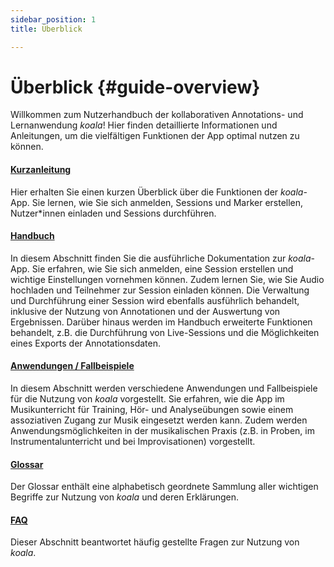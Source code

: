 ```yaml
---
sidebar_position: 1
title: Überblick

---
```


# Überblick {#guide-overview}

Willkommen zum Nutzerhandbuch der kollaborativen Annotations- und Lernanwendung *koala*! Hier finden detaillierte Informationen und Anleitungen, um die vielfältigen Funktionen der App optimal nutzen zu können. 


#### [Kurzanleitung](/docs/guide/01-quickstart.md)
Hier erhalten Sie einen kurzen Überblick über die Funktionen der *koala*-App. Sie lernen, wie Sie sich anmelden, Sessions und Marker erstellen, Nutzer*innen einladen und Sessions durchführen.

#### [Handbuch](/docs/guide/02-Erste-Schritte/01-login.md)
In diesem Abschnitt finden Sie die ausführliche Dokumentation zur *koala*-App. Sie erfahren, wie Sie sich anmelden, eine Session erstellen und wichtige Einstellungen vornehmen können. Zudem lernen Sie, wie Sie Audio hochladen und Teilnehmer zur Session einladen können. Die Verwaltung und Durchführung einer Session wird ebenfalls ausführlich behandelt, inklusive der Nutzung von Annotationen und der Auswertung von Ergebnissen. Darüber hinaus werden im Handbuch erweiterte Funktionen behandelt, z.B. die Durchführung von Live-Sessions und die Möglichkeiten eines Exports der Annotationsdaten.

#### [Anwendungen / Fallbeispiele](/docs/guide/03-beispiele/fallbeispiel-1.md)
In diesem Abschnitt werden verschiedene Anwendungen und Fallbeispiele für die Nutzung von *koala* vorgestellt. Sie erfahren, wie die App im Musikunterricht für Training, Hör- und Analyseübungen sowie einem assoziativen Zugang zur Musik eingesetzt werden kann. Zudem werden Anwendungsmöglichkeiten in der musikalischen Praxis (z.B. in Proben, im Instrumentalunterricht und bei Improvisationen) vorgestellt.

#### [Glossar](/docs/guide/glossary.md)
Der Glossar enthält eine alphabetisch geordnete Sammlung aller wichtigen Begriffe zur Nutzung von *koala* und deren Erklärungen.

#### [FAQ](/docs/guide/06-faq.md)
Dieser Abschnitt beantwortet häufig gestellte Fragen zur Nutzung von *koala*.
